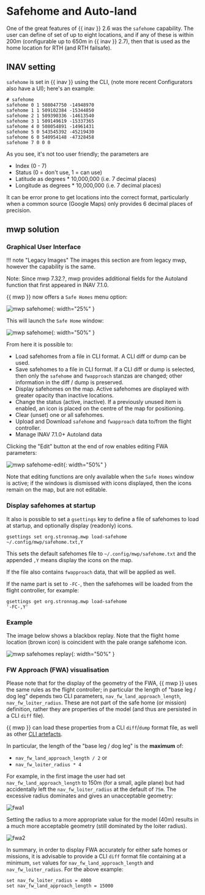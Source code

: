 # Safehome and Auto-land

One of the great features of {{ inav }} 2.6 was the `safehome` capability. The user can define of set of up to eight locations, and if any of these is within 200m (configurable up to 650m in {{ inav }} 2.7), then that is used as the home location for RTH (and RTH failsafe).

## INAV setting

`safehome` is set in {{ inav }} using the CLI, (note more recent Configurators also have a UI);  here's an example:

    # safehome
    safehome 0 1 508047750 -14948970
    safehome 1 1 509102384 -15344850
    safehome 2 1 509390336 -14613540
    safehome 3 1 509149619 -15337365
    safehome 4 0 508054891 -14961431
    safehome 5 0 543545392 -45219430
    safehome 6 0 540954148 -47328458
    safehome 7 0 0 0

As you see, it's not too user friendly; the parameters are

* Index (0 - 7)
* Status (0 = don't use, 1 = can use)
* Latitude as degrees * 10,000,000 (i.e. 7 decimal places)
* Longitude as degrees * 10,000,000 (i.e. 7 decimal places)

It can be error prone to get locations into the correct format, particularly when a common source (Google Maps) only provides 6 decimal places of precision.

## mwp solution

### Graphical User Interface

!!! note "Legacy Images"
    The images this section are from legacy mwp, however the capability is the same.

Note: Since mwp 7.32.?, mwp provides additional fields for the Autoland function that first appeared in INAV 7.1.0.

{{ mwp }} now offers a `Safe Homes` menu option:

![mwp safehome](images/mwp-safehome-menu.png){: width="25%" }

This will launch the `Safe Home` window:

![mwp safehome](images/mwp-safehome-usage.png){: width="50%" }

From here it is possible to:

* Load safehomes from a file in CLI format. A CLI diff or dump can be  used.
* Save safehomes to a file in CLI format. If a CLI diff or dump is selected, then only the `safehome` and `fwapproach` stanzas are changed; other information in the diff / dump is preserved.
* Display safehomes on the map. Active safehomes are displayed with greater opacity than inactive locations.
* Change the status (active, inactive). If a previously unused item is enabled, an icon is placed on the centre of the map for positioning.
* Clear (unset) one or all safehomes.
* Upload and Download `safehome` and `fwapproach` data to/from the flight controller.
* Manage INAV 7.1.0+ Autoland data

Clicking the "Edit" button at the end of row enables editing FWA parameters:

![mwp safehome-edit](images/mwp-sh1.png){: width="50%" }

Note that editing functions are only available when the `Safe Homes` window is active; if the windows is dismissed with icons displayed, then the icons remain on the map, but are not editable.

### Display safehomes at startup

It also is possible to set a `gsettings` key to define a file of safehomes to load at startup, and optionally display (readonly) icons.

    gsettings set org.stronnag.mwp load-safehome ~/.config/mwp/safehome.txt,Y

This sets the default safehomes file to `~/.config/mwp/safehome.txt` and the appended `,Y` means display the icons on the map.

If the file also contains `fwapproach` data, that will be applied as well.

If the name part is set to `-FC-`, then the safehomes will be loaded from the flight controller, for example:

    gsettings get org.stronnag.mwp load-safehome
	'-FC-,Y'

### Example

The image below shows a blackbox replay. Note that the flight home location (brown icon) is coincident with the pale orange safehome icon.

![mwp safehomes replay](images/mwp-safehomes-replay.png){: width="50%" }

### FW Approach (FWA) visualisation

Please note that for the display of the geometry of the FWA, {{ mwp }} uses the same rules as the flight controller; in particular the length of "base leg / dog leg" depends two CLI parameters, `nav_fw_land_approach_length`, `nav_fw_loiter_radius`. These are not part of the safe home (or mission) definition, rather they are properties of the model (and thus are persisted in a CLI `diff` file).

{{ mwp }} can load these properties from a CLI `diff`/`dump` format file, as well as other [CLI artefacts](running.md#cli-files).

In particular, the length of the "base leg / dog leg" is the **maximum** of:

* `nav_fw_land_approach_length / 2` or
* `nav_fw_loiter_radius * 4`

For example, in the first image the user had set `nav_fw_land_approach_length` to 150m (for a small, agile plane) but had accidentally left the `nav_fw_loiter_radius` at the default of `75m`. The excessive radius dominates and gives an unacceptable geometry:

![fwa1](images/fwa-ex1.png)

Setting the radius to a more appropriate value for the model (40m) results in a much more acceptable geometry (still dominated by the loiter radius).

![fwa2](images/fwa-ex2.png)

In summary, in order to display FWA accurately for either safe homes or missions, it is advisable to provide a CLI `diff` format file containing at a minimum, `set` values for `nav_fw_land_approach_length` and `nav_fw_loiter_radius`. For the above example:

```
set nav_fw_loiter_radius = 4000
set nav_fw_land_approach_length = 15000
```
